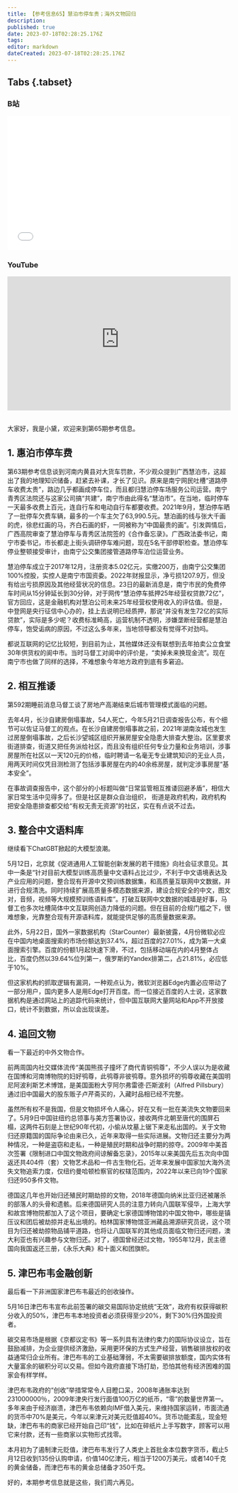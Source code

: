 ```yaml
---
title: 【参考信息65】慧泊市停车贵；海外文物回归
description: 
published: true
date: 2023-07-18T02:28:25.176Z
tags: 
editor: markdown
dateCreated: 2023-07-18T02:28:25.176Z
---
```


## Tabs {.tabset}
### B站
<div style="position: relative; padding: 30% 45%;">
<iframe style="position: absolute; width: 100%; height: 100%; left: 0; top: 0;" src="//player.bilibili.com/player.html?&bvid=BV1Yd4y1f7Cq&page=1&as_wide=1&high_quality=1&danmaku=1&autoplay=0" scrolling="no" border="0" frameborder="no" framespacing="0" allowfullscreen="true"></iframe>
</div>

### YouTube
<div style="position: relative; padding: 30% 45%;">
<iframe style="position: absolute; top: 0; left: 0; width: 100%; height: 100%;" src="https://www.youtube-nocookie.com/embed/YouTubeVID" title="YouTube video player" frameborder="0" allow="accelerometer; autoplay; clipboard-write; encrypted-media; gyroscope; picture-in-picture" allowfullscreen></iframe>
</div>

## 

大家好，我是小黛，欢迎来到第65期参考信息。

## 1. 惠泊市停车费

第63期参考信息谈到河南内黄县对大货车罚款，不少观众提到广西慧泊市，这超出了我的地理知识储备，赶紧去补课，才长了见识。原来是南宁网民吐槽“道路停车收费太贵”，路边几乎都画成停车位，而且都归慧泊停车场服务公司运营。南宁青秀区法院还与这家公司搞“共建”，南宁市由此得名“慧泊市”。在当地，临时停车一天最多收费上百元，连自行车和电动自行车都要收费。2021年9月，慧泊停车晒了一批停车欠费车辆，最多的一个车主欠了63,990.5元。慧泊画的线与张大千画的虎，徐悲红画的马，齐白石画的虾，一同被称为“中国最贵的画”。引发舆情后，广西高院审查了慧泊停车与青秀区法院签的《合作备忘录》。广西政法委书记，南宁市委书记，市长都走上街头调研停车难问题，现在5名干部停职检查。慧泊停车停业整顿接受审计，由南宁公交集团接管道路停车泊位运营业务。

慧泊停车成立于2017年12月，注册资本5.02亿元，实缴200万，由南宁公交集团100%控股，实控人是南宁市国资委。2022年财报显示，净亏损1207.9万，但没有给出亏损原因及其他经营状况的信息。23日的最新消息是，南宁市民的免费停车时间从15分钟延长到30分钟，对于网传“慧泊停车抵押25年经营权贷款72亿”，官方回应，这是金融机构对慧泊公司未来25年经营权使用收入的评估值。但是，中登网是央行征信中心办的，挂上去说明已经质押，那说“并没有发生72亿的实际贷款”，实际是多少呢？收费标准畸高，运营机制不透明，涉嫌垄断经营都是慧泊停车，饱受诟病的原因，不过这么多年来，当地领导都没有觉得不对劲吗。

都说互联网的记忆比较短，到目前为止，其他媒体还没有联想到去年拍卖公立食堂30年供货权的阆中市。当时马督工对阆中的评价是，“卖掉未来换现金流”。现在南宁市也做了同样的选择，不难想象今年地方政府到底有多窘迫。

## 2. 相互推诿

第592期睡前消息马督工谈了房地产高潮结束后城市管理模式面临的问题。

去年4月，长沙自建房倒塌事故，54人死亡，今年5月21日调查报告公布，有个细节可以佐证马督工的观点。在长沙自建房倒塌事故之前，2021年湖南汝城也发生过房屋倒塌事故，之后长沙望城区组织开展房屋安全隐患大排查大整治。区里要求街道排查，街道又把任务派给社区，而且没有组织任何专业力量和业务培训，涉事房屋所在社区以一天120元的价格，临时聘请一名毫无专业建筑知识的无业人员，用两天时间仅凭目测检测了包括涉事房屋在内的40余栋房屋，就判定涉事房屋“基本安全”。

在事故调查报告中，这个部分的小标题叫做“日常监管相互推诿回避矛盾”，相信大家日常生活中见得多了。但是社区是群众自治组织，
街道是政府机构，政府机构把安全隐患排查都交给“有权无责无资源”的社区，实在有点说不过去。


## 3. 整合中文语料库

继续看下ChatGBT掀起的大模型浪潮。

5月12日，北京就《促进通用人工智能创新发展的若干措施》向社会征求意见。其中一条是“针对目前大模型训练高质量中文语料占比过少，不利于中文语境表达及产业应用的问题，整合现有开源中文预训练数据集，和高质量互联网中文数据，并进行合规清洗。同时持续扩展高质量多模态数据来源，建设合规安全的中文，图文对，音频，视频等大规模预训练语料库”。打破互联网中文数据的城墙是好事，马督工也多次吐槽简体中文互联网创造力降低的问题。但在目前的合规门槛之下，很难想象，光靠整合现有开源语料库，就能提供足够的高质量数据来源。

此外，5月22日，国外一家数据机构（StarCounter）最新披露，4月份微软必应在中国内地桌面搜索的市场份额达到37.4%，超过百度的27.01%，成为第一大桌面搜索引擎。百度的份额1月起快速下滑，不过，包括移动端在内的4月整体占比，百度仍然以39.64%位列第一，俄罗斯的Yandex排第二，占21.81%，必应低于10%。

但这家机构的抓取逻辑有漏洞，一种观点认为，微软浏览器Edge内置必应带动了一部分用户，国内更多人是用Edge打开百度。而一位接近百度的人士说，这家数据机构是通过网站上的追踪代码来统计，但中国互联网大量网站和App不开放接口，统计不到数据，所以会出现误差。

## 4. 追回文物

看一下最近的中外文物合作。

前两周国内社交媒体流传“美国熊孩子撞坏了商代青铜鸮尊”，不少人误以为是收藏在国博和河南博物院的妇好鸮尊，此鸮尊非彼鸮尊。意外损坏的鸮尊收藏在美国明尼阿波利斯艺术博馆，是美国面粉大亨阿尔弗雷德·匹斯波利（Alfred Pillsbury）通过旧中国最大的股东贩子卢芹斋买的，入藏时品相已经不完整。

虽然所有权不是我国，但是文物损坏令人痛心，好在又有一批在美流失文物要回来了。5月9日中国驻纽约总领事与美方签署协议，接收两件北朝至唐代的围屏石榻，这两件石刻是上世纪90年代初，小偷从坟墓上锯下来走私出国的。关于文物归还原籍国的国际争论由来已久，近年来取得一些实际进展。文物归还主要分为两种情况，一种是盗窃和走私，一种是殖民时期和战争时期的掠夺。2009年中美首次签署《限制进口中国文物政府间谅解备忘录》，2015年以来美国先后五次向中国返还共404件（套）文物艺术品和一件古生物化石。近年来发展中国家加大海外流失文物追索力度，仅纽约曼哈顿检察官的权辖范围内，2022年以来已向19个国家归还950多件文物。

德国这几年也开始归还殖民时期劫掠的文物，2018年德国向纳米比亚归还被屠杀的部落人的头骨和遗骸。后来德国研究人员的注意力转向八国联军侵华，上海大学和故宫博物院都加入了这个项目，要确定七家德国博物馆的中国文物中，哪些是镇压议和团后被劫掠并走私出境的。柏林国家博物馆亚洲藏品溯源研究员说，这个项目为归还被劫掠物品铺平道路，也将让八国联军的其他成员面临文物归还问题，澳大利亚也有兴趣参与文物归还。对了，德国曾经还过文物，1955年12月，民主德国向我国返还三册，《永乐大典》和十面义和团旗帜。

## 5. 津巴布韦金融创新

最后看一下非洲国家津巴布韦最近的创收操作。

5月16日津巴布韦宣布此前签署的碳交易国际协定统统“无效”，政府有权获得碳积分收入的50%，津巴布韦本地投资者必须获得至少20%，剩下30%归外国投资者。

碳交易市场是根据《京都议定书》等一系列具有法律约束力的国际协议设立，旨在鼓励减排，为企业提供经济激励，采用更环保的方式生产经营，销售碳排放权的收益通常归企业所有。津巴布韦的工业基础薄弱，不太需要碳排放额度，国内实体有大量富余的碳积分可以交易。但如今政府直接下场打劫，恐怕其他有经济困难的国家会有样学样。

津巴布韦政府的“创收”举措常常令人目瞪口呆，2008年通胀率达到231000000％，2009年津央行发行面值100万亿的纸币，“零”的数量世界第一。多年来由于经济崩溃，津巴布韦依赖向IMF借入美元，来维持国家运转，市面流通的货币中70%是美元，今年以来津元对美元贬值超40%。货币功能紊乱，现金短缺，津巴布韦的商家已经开始自己印“钱”，比如在碎纸片上手写数字，顾客可以用它来付款，还有一些商家以实物形式找零。

本月初为了遏制津元贬值，津巴布韦发行了人类史上首批金本位数字货币，截止5月12日收到135份认购申请，价值140亿津元，相当于1200万美元，或者140千克的黄金储备，而津巴布韦的黄金总储备才350千克。

好的，本期参考信息就是这些，我们周六再见。

